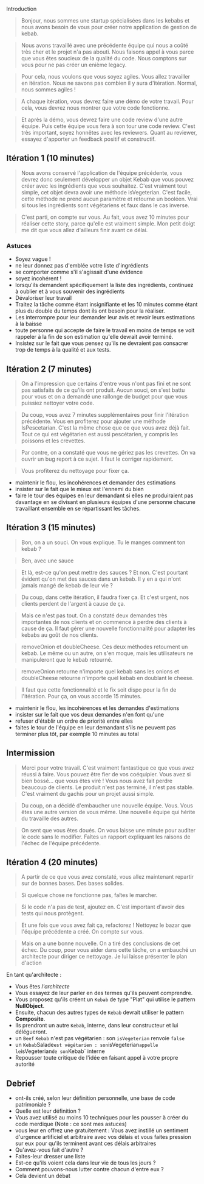 Introduction

> Bonjour, nous sommes une startup spécialisées dans les kebabs et nous avons besoin de vous pour créer notre application de gestion de kebab.

> Nous avons travaillé avec une précédente équipe qui nous a coûté très cher et le projet n'a pas abouti. Nous faisons appel à vous parce que vous êtes soucieux de la qualité du code. Nous comptons sur vous pour ne pas créer un enième legacy.

> Pour cela, nous voulons que vous soyez agiles. Vous allez travailler en itération. Nous ne savons pas combien il y aura d'itération. Normal, nous sommes agiles !

> A chaque itération, vous devrez faire une démo de votre travail. Pour cela, vous devrez nous montrer que votre code fonctionne.

> Et après la démo, vous devrez faire une code review d'une autre équipe. Puis cette équipe vous fera à son tour une code review. C'est très important, soyez honnêtes avec les reviewers. Quant au reviewer, essayez d'apporter un feedback positif et constructif.

## Itération 1 (10 minutes)

> Nous avons conservé l'application de l'équipe précédente, vous devrez donc seulement développer un objet Kebab que vous pouvez créer avec les ingrédients que vous souhaitez. C'est vraiment tout simple, cet objet devra avoir une méthode isVegeterian. C'est facile, cette méthode ne prend aucun paramètre et retourne un booléen. Vrai si tous les ingrédients sont végétariens et faux dans le cas inverse.

> C'est parti, on compte sur vous.
> Au fait, vous avez 10 minutes pour réaliser cette story, parce qu'elle est vraiment simple. Mon petit doigt me dit que vous allez d'ailleurs finir avant ce délai. 
### Astuces
- Soyez vague !
- ne leur donnez pas d'emblée votre liste d'ingrédients
- se comporter comme s'il s'agissait d'une évidence
- soyez incohérent !
- lorsqu'ils demandent spécifiquement la liste des ingrédients, continuez à oublier et à vous souvenir des ingrédients
- Dévaloriser leur travail
- Traitez la tâche comme étant insignifiante et les 10 minutes comme étant plus du double du temps dont ils ont besoin pour la réaliser.
- Les interrompre pour leur demander leur avis et revoir leurs estimations à la baisse
- toute personne qui accepte de faire le travail en moins de temps se voit rappeler à la fin de son estimation qu'elle devrait avoir terminé.
- Insistez sur le fait que vous pensez qu'ils ne devraient pas consacrer trop de temps à la qualité et aux tests.

## Itération 2 (7 minutes)

> On a l'impression que certains d'entre vous n'ont pas fini et ne sont pas satisfaits de ce qu'ils ont produit. Aucun souci, on s'est battu pour vous et on a demandé une rallonge de budget pour que vous puissiez nettoyer votre code.

> Du coup, vous avez 7 minutes supplémentaires pour finir l'itération précédente. Vous en profiterez pour ajouter une méthode IsPescetarian. C'est la même chose que ce que vous avez déjà fait. Tout ce qui est végétarien est aussi pescétarien, y compris les poissons et les crevettes.

> Par contre, on a constaté que vous ne gériez pas les crevettes. On va ouvrir un bug report à ce sujet. Il faut le corriger rapidement.

> Vous profiterez du nettoyage pour fixer ça.

- maintenir le flou, les incohérences et demander des estimations
- insister sur le fait que le mieux est l'ennemi du bien
- faire le tour des équipes en leur demandant si elles ne produiraient pas davantage en se divisant en plusieurs équipes d'une personne chacune travaillant ensemble en se répartissant les tâches.

## Itération 3 (15 minutes)

> Bon, on a un souci.  On vous explique. 
> Tu le manges comment ton kebab ? 

> Ben, avec une sauce

> Et là, est-ce qu'on peut mettre des sauces ? Et non. C'est pourtant évident qu'on met des sauces dans un kebab. Il y en a qui n'ont jamais mangé de kebab de leur vie ?

> Du coup, dans cette itération, il faudra fixer ça. Et c'est urgent, nos clients perdent de l'argent à cause de ça.

> Mais ce n'est pas tout. On a constaté deux demandes très importantes de nos clients et on commence à perdre des clients à cause de ça. Il faut gérer une nouvelle fonctionnalité pour adapter les kebabs au goût de nos clients.

> removeOnion et doubleCheese. Ces deux méthodes retournent un kebab. Le même ou un autre, on s'en moque, mais les utilisateurs ne manipuleront que le kebab retourné.

> removeOnion retourne n'importe quel kebab sans les onions et doubleCheese retourne n'importe quel kebab en doublant le cheese.

> Il faut que cette fonctionnalité et le fix soit dispo pour la fin de l'itération. Pour ça, on vous accorde 15 minutes.

- maintenir le flou, les incohérences et les demandes d'estimations
- insister sur le fait que vos deux demandes n'en font qu'une
- refuser d'établir un ordre de priorité entre elles
- faites le tour de l'équipe en leur demandant s'ils ne peuvent pas terminer plus tôt, par exemple 10 minutes au total

## Intermission
> Merci pour votre travail. C'est vraiment fantastique ce que vous avez réussi à faire. Vous pouvez être fier de vos coéquipier. Vous avez si bien bossé... que vous êtes viré ! Vous nous avez fait perdre beaucoup de clients. Le produit n'est pas terminé, il n'est pas stable. C'est vraiment du gachis pour un projet aussi simple.

> Du coup, on a décidé d'embaucher une nouvelle équipe. Vous. Vous êtes une autre version de vous même. Une nouvelle équipe qui hérite du travaille des autres.

> On sent que vous êtes doués. On vous laisse une minute pour auditer le code sans le modifier. Faîtes un rapport expliquant les raisons de l'échec de l'équipe précédente.

## Itération 4 (20 minutes)
> A partir de ce que vous avez constaté, vous allez maintenant repartir sur de bonnes bases. Des bases solides.

> Si quelque chose ne fonctionne pas, faîtes le marcher.

> Si le code n'a pas de test, ajoutez en. C'est important d'avoir des tests qui nous protègent.

> Et une fois que vous avez fait ça, refactorez ! Nettoyez le bazar que l'équipe précédente a créé. On compte sur vous.

> Mais on a une bonne nouvelle. On a tiré des conclusions de cet échec. Du coup, pour vous aider dans cette tâche, on a embauché un architecte pour diriger ce nettoyage. Je lui laisse présenter le plan d'action

En tant qu'architecte : 
- Vous êtes _l'architecte_
- Vous essayez de leur parler en des termes qu'ils peuvent comprendre.
- Vous proposez qu'ils créent un `Kebab` de type "Plat" qui utilise le pattern **NullObject**.
- Ensuite, chacun des autres types de `Kebab` devrait utiliser le pattern **Composite**.
- Ils prendront un autre `Kebab`, interne, dans leur constructeur et lui délégueront.
- un `Beef` `Kebab` n'est pas végétarien : son `isVegeterian` renvoie `false`
- un `Kebab`Salade` est végétarien : son `isVegeterian` appelle le `isVegeterian` de son `Kebab` interne
- Repousser toute critique de l'idée en faisant appel à votre propre autorité


## Debrief

- ont-ils créé, selon leur définition personnelle, une base de code patrimoniale ?
- Quelle est leur définition ?
- Vous avez utilisé au moins 10 techniques pour les pousser à créer du code merdique (Note : ce sont mes astuces)
- vous leur en offrez une gratuitement : Vous avez instillé un sentiment d'urgence artificiel et arbitraire     avec vos délais et vous faites pression sur eux pour qu'ils terminent avant ces délais arbitraires
- Qu'avez-vous fait d'autre ?
- Faites-leur dresser une liste
- Est-ce qu'ils voient cela dans leur vie de tous les jours ?
- Comment pouvons-nous lutter contre chacun d'entre eux ?
- Cela devient un débat











